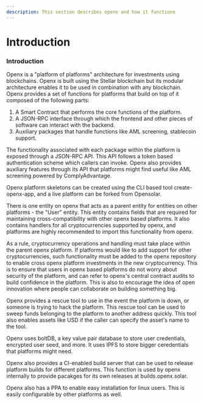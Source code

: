 ```yaml
---
description: This section describes openx and how it functions
---
```


# Introduction

### Introduction

Openx is a "platform of platforms" architecture for investments using blockchains. Openx is built using the Stellar blockchain but its modular architecture enables it to be used in combination with any blockchain. Openx provides a set of functions for platforms that build on top of it composed of the following parts:

1. A Smart Contract that performs the core functions of the platform.
2. A JSON-RPC interface through which the frontend and other pieces of software can interact with the backend.
3. Auxiliary packages that handle functions like AML screening, stablecoin support.

The functionality associated with each package within the platform is exposed through a JSON-RPC API. This API follows a token based authentication scheme which callers can invoke. Openx also provides auxiliary features through its API that platforms might find useful like AML screening powered by ComplyAdvantage.

Openx platform skeletons can be created using the CLI based tool create-openx-app, and a live platform can be forked from Opensolar.

There is one entity on openx that acts as a parent entity for entities on other platforms - the "User" entity. This entity contains fields that are required for maintaining cross-compatibility with other openx based platforms. It also contains handlers for all cryptocurrencies supported by openx, and platforms are highly recommended to import this functionality from openx.

As a rule, cryptocurrency operations and handling must take place within the parent openx platform. If platforms would like to add support for other cryptocurrencies, such functionality must be added to the openx repository to enable cross openx platform investments in the new cryptocurrency. This is to ensure that users in openx based platforms do not worry about security of the platform, and can refer to openx's central contract audits to build confidence in the platform. This is also to encourage the idea of open innovation where people can collaborate on building something big.

Openx provides a rescue tool to use in the event the platform is down, or someone is trying to hack the platform. This rescue tool can be used to sweep funds belonging to the platform to another address quickly. This tool also enables assets like USD if the caller can specify the asset's name to the tool.

Openx uses boltDB, a key value pair database to store user credentials, encrypted user seed, and more. It uses IPFS to store bigger ceredentials that platforms might need.

Openx also provides a CI-enabled build server that can be used to release platform builds for different platforms. This function is used by openx internally to provide pacakges for its own releases at builds.openx.solar.

Openx also has a PPA to enable easy installation for linux users. This is easily configurable by other platforms as well.

